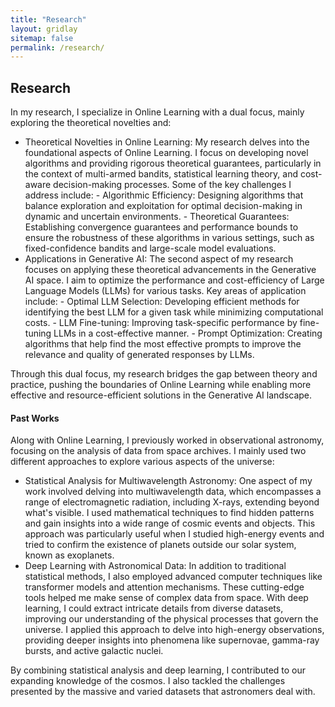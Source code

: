 ```yaml
---
title: "Research"
layout: gridlay
sitemap: false
permalink: /research/
---
```


<style>
img{
  border-radius: 10px;
}
.col-md-3 {
  margin-top:10px;
  margin-bottom:10px;
  padding:0px;
  display:block;
  overflow:hidden;
  text-align:center;
  display: table-cell;
  background: white;
  border-radius: 20px;
  height: auto;
}
iframe {
  margin:0;
  padding:0;
  width: 175px;
  display: inline;
  vertical-align: middle;
}
</style>

## Research

<div class="jumbotron">
<div class="col-md-12 col-sm-12">

In my research, I specialize in Online Learning with a dual focus, mainly exploring the theoretical novelties and:

<ul>
<li>Theoretical Novelties in Online Learning:
My research delves into the foundational aspects of Online Learning. I focus on developing novel algorithms and providing rigorous theoretical guarantees, particularly in the context of multi-armed bandits, statistical learning theory, and cost-aware decision-making processes. Some of the key challenges I address include:
  - Algorithmic Efficiency: Designing algorithms that balance exploration and exploitation for optimal decision-making in dynamic and uncertain environments.
  - Theoretical Guarantees: Establishing convergence guarantees and performance bounds to ensure the robustness of these algorithms in various settings, such as fixed-confidence bandits and large-scale model evaluations.
</li>

<li>Applications in Generative AI:
The second aspect of my research focuses on applying these theoretical advancements in the Generative AI space. I aim to optimize the performance and cost-efficiency of Large Language Models (LLMs) for various tasks. Key areas of application include:
  - Optimal LLM Selection: Developing efficient methods for identifying the best LLM for a given task while minimizing computational costs.
  - LLM Fine-tuning: Improving task-specific performance by fine-tuning LLMs in a cost-effective manner.
  - Prompt Optimization: Creating algorithms that help find the most effective prompts to improve the relevance and quality of generated responses by LLMs.
</li>
</ul>

Through this dual focus, my research bridges the gap between theory and practice, pushing the boundaries of Online Learning while enabling more effective and resource-efficient solutions in the Generative AI landscape.


<h4>Past Works</h4>
Along with Online Learning, I previously worked in observational astronomy, focusing on the analysis of data from space archives. I mainly used two different approaches to explore various aspects of the universe:
<ul>
<li>Statistical Analysis for Multiwavelength Astronomy:
One aspect of my work involved delving into multiwavelength data, which encompasses a range of electromagnetic radiation, including X-rays, extending beyond what's visible. I used mathematical techniques to find hidden patterns and gain insights into a wide range of cosmic events and objects. This approach was particularly useful when I studied high-energy events and tried to confirm the existence of planets outside our solar system, known as exoplanets.
</li>
<li>Deep Learning with Astronomical Data: In addition to traditional statistical methods, I also employed advanced computer techniques like transformer models and attention mechanisms. These cutting-edge tools helped me make sense of complex data from space. With deep learning, I could extract intricate details from diverse datasets, improving our understanding of the physical processes that govern the universe. I applied this approach to delve into high-energy observations, providing deeper insights into phenomena like supernovae, gamma-ray bursts, and active galactic nuclei.
</li>
</ul>
By combining statistical analysis and deep learning, I contributed to our expanding knowledge of the cosmos. I also tackled the challenges presented by the massive and varied datasets that astronomers deal with.


</div>
</div>
